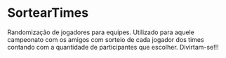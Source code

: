 # SortearTimes
Randomização de jogadores para equipes. 
Utilizado para aquele campeonato com os amigos com sorteio de cada jogador dos times contando com a quantidade de participantes que escolher.
Divirtam-se!!!
